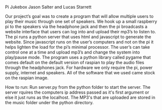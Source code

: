 Pi Jukebox
Jason Salter and Lucas Starrett

Our project’s goal was to create a program that will allow multiple users to play their music through one set of speakers. We hook up a small raspberry pi to the speakers via the headphone jack and then the pi broadcasts a website interface that users can log into and upload their mp3’s to listen to. The pi runs a python server that uses html and javascript to generate the website. Since javascript runs on the user’s computers and not on the pi it helps lighten the load for the pi’s minimal processor. The user’s can take control one at a time and upload mp3’s and change the system into play/pause mode. The program uses a python library called pygame that comes default on the default version of raspian to play the audio files through the headphones jack.
For hardware we only require the pi, power supply, internet and speakers. All of the software that we used came stock on the raspian image.

How to run:
Run server.py from the python folder to start the server. The server rquires the computers ip address passed as it's first argument or else it just runs as the localhost. The MP3's that are uploaded are stored in the music folder under the python directory. 
